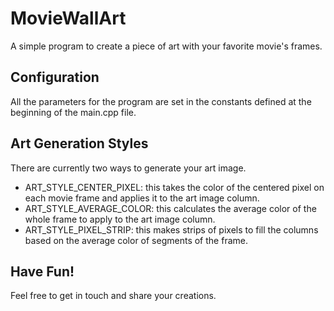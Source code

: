 # MovieWallArt
 A simple program to create a piece of art with your favorite movie's frames.

## Configuration
All the parameters for the program are set in the constants defined at the beginning of the main.cpp file.

## Art Generation Styles
There are currently two ways to generate your art image.
- ART_STYLE_CENTER_PIXEL: this takes the color of the centered pixel on each movie frame and applies it to the art image column.
- ART_STYLE_AVERAGE_COLOR: this calculates the average color of the whole frame to apply to the art image column.
- ART_STYLE_PIXEL_STRIP: this makes strips of pixels to fill the columns based on the average color of segments of the frame.

## Have Fun!
Feel free to get in touch and share your creations.